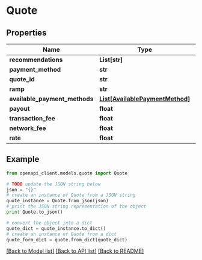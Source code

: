 # Quote


## Properties
Name | Type | Description | Notes
------------ | ------------- | ------------- | -------------
**recommendations** | **List[str]** |  | 
**payment_method** | **str** |  | 
**quote_id** | **str** |  | 
**ramp** | **str** |  | 
**available_payment_methods** | [**List[AvailablePaymentMethod]**](AvailablePaymentMethod.md) |  | 
**payout** | **float** |  | 
**transaction_fee** | **float** |  | 
**network_fee** | **float** |  | 
**rate** | **float** |  | 

## Example

```python
from openapi_client.models.quote import Quote

# TODO update the JSON string below
json = "{}"
# create an instance of Quote from a JSON string
quote_instance = Quote.from_json(json)
# print the JSON string representation of the object
print Quote.to_json()

# convert the object into a dict
quote_dict = quote_instance.to_dict()
# create an instance of Quote from a dict
quote_form_dict = quote.from_dict(quote_dict)
```
[[Back to Model list]](../README.md#documentation-for-models) [[Back to API list]](../README.md#documentation-for-api-endpoints) [[Back to README]](../README.md)


